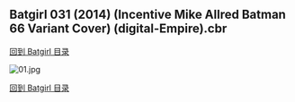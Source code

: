 ## Batgirl 031 (2014) (Incentive Mike Allred Batman 66 Variant Cover) (digital-Empire).cbr


[回到 Batgirl 目录](https://github.com/alicewish/markdown/blob/master/series/Batgirl.md)


![01.jpg](https://wx1.sinaimg.cn/large/6a9fdecagy1fq32lqu22dj21hc2a1kjl.jpg)

[回到 Batgirl 目录](https://github.com/alicewish/markdown/blob/master/series/Batgirl.md)

